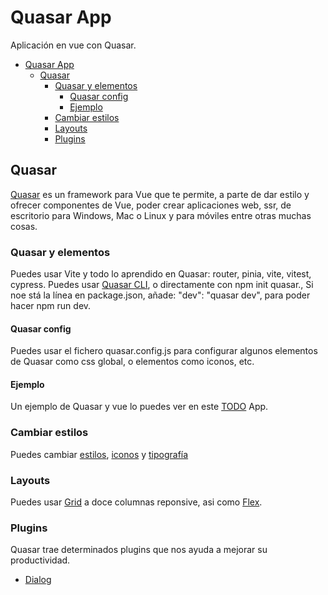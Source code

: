 # Quasar App

Aplicación en vue con Quasar.

- [Quasar App](#quasar-app)
  - [Quasar](#quasar)
    - [Quasar y elementos](#quasar-y-elementos)
      - [Quasar config](#quasar-config)
      - [Ejemplo](#ejemplo)
    - [Cambiar estilos](#cambiar-estilos)
    - [Layouts](#layouts)
    - [Plugins](#plugins)

## Quasar
[Quasar](https://quasar.dev/) es un framework para Vue que te permite, a parte de dar estilo y ofrecer componentes de Vue, poder crear aplicaciones web, ssr, de escritorio para Windows, Mac o Linux y para móviles entre otras muchas cosas.

### Quasar y elementos
Puedes usar Vite y todo lo aprendido en Quasar: router, pinia, vite, vitest, cypress. Puedes usar [Quasar CLI](https://quasar.dev/start/quasar-cli), o directamente con npm init quasar., Si noe stá la línea en package.json, añade: "dev": "quasar dev", para poder hacer npm run dev.

#### Quasar config
Puedes usar el fichero quasar.config.js para configurar algunos elementos de Quasar como css global, o elementos como iconos, etc.

#### Ejemplo
Un ejemplo de Quasar y vue lo puedes ver en este [TODO](https://github.com/joseluisgs/vue-quasar-todo) App.

### Cambiar estilos
Puedes cambiar [estilos](https://quasar.dev/style/theme-builder), [iconos](https://github.com/quasarframework/quasar/tree/dev/extras) y [tipografía](https://quasar.dev/style/typography) 

### Layouts
Puedes usar [Grid](https://quasar.dev/layout/grid/row) a doce columnas reponsive, asi como [Flex](https://quasar.dev/layout/grid/flexbox-patterns).

### Plugins
Quasar trae determinados plugins que nos ayuda a mejorar su productividad.
- [Dialog](https://quasar.dev/quasar-plugins/dialog)